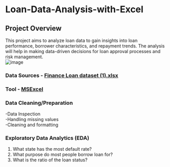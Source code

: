 # Loan-Data-Analysis-with-Excel
## Project Overview
This project aims to analyze loan data to gain insights into loan performance, borrower characteristics, and repayment trends. The analysis will help in making data-driven decisions for loan approval processes and risk management.<br/>
![image](https://github.com/user-attachments/assets/2c37410b-e715-45e6-87c5-1d1c13c7f6bb)
### Data Sources - [Finance Loan dataset (1).xlsx](https://github.com/user-attachments/files/17892965/Finance.Loan.dataset.1.xlsx)
### Tool - [MSExcel](https://www.microsoft.com/en-us/microsoft-365/excel)
### Data Cleaning/Preparation<br/>
-Data Inspection<br/>
-Handling missing values<br/>
-Cleaning and formatting
### Exploratory Data Analytics (EDA)
1. What state has the most default rate?
2. What purpose do most people borrow loan for?
3. What is the ratio of the loan status?
